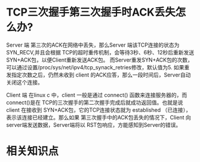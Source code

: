 # TCP三次握手第三次握手时ACK丢失怎么办?

Server 端
    第三次的ACK在网络中丢失，那么Server 端该TCP连接的状态为SYN_RECV,并且会根据 TCP的超时重传机制，会等待3秒、6秒、12秒后重新发送SYN+ACK包，以便Client重新发送ACK包。
    而Server重发SYN+ACK包的次数，可以通过设置/proc/sys/net/ipv4/tcp_synack_retries修改，默认值为5.
    如果重发指定次数之后，仍然未收到 client 的ACK应答，那么一段时间后，Server自动关闭这个连接。
 
Client 端
    在linux c 中，client 一般是通过 connect() 函数来连接服务器的，而connect()是在 TCP的三次握手的第二次握手完成后就成功返回值。也就是说 client 在接收到 SYN+ACK包，它的TCP连接状态就为 established （已连接），表示该连接已经建立。那么如果 第三次握手中的ACK包丢失的情况下，Client 向 server端发送数据，Server端将以 RST包响应，方能感知到Server的错误。

# 相关知识点



